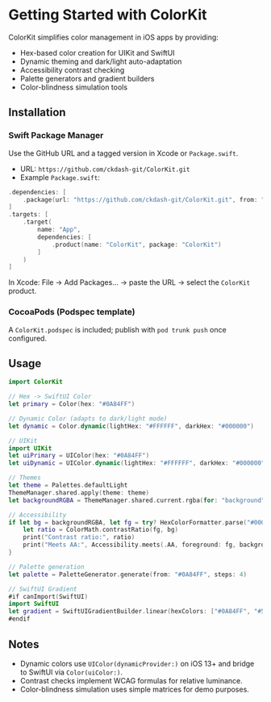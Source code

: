 # Getting Started with ColorKit

ColorKit simplifies color management in iOS apps by providing:
- Hex-based color creation for UIKit and SwiftUI
- Dynamic theming and dark/light auto-adaptation
- Accessibility contrast checking
- Palette generators and gradient builders
- Color-blindness simulation tools

## Installation

### Swift Package Manager
Use the GitHub URL and a tagged version in Xcode or `Package.swift`.

- URL: `https://github.com/ckdash-git/ColorKit.git`
- Example `Package.swift`:

```swift
.dependencies: [
    .package(url: "https://github.com/ckdash-git/ColorKit.git", from: "0.1.0")
]
.targets: [
    .target(
        name: "App",
        dependencies: [
            .product(name: "ColorKit", package: "ColorKit")
        ]
    )
]
```

In Xcode: File → Add Packages… → paste the URL → select the `ColorKit` product.

### CocoaPods (Podspec template)
A `ColorKit.podspec` is included; publish with `pod trunk push` once configured.

## Usage

```swift
import ColorKit

// Hex -> SwiftUI Color
let primary = Color(hex: "#0A84FF")

// Dynamic Color (adapts to dark/light mode)
let dynamic = Color.dynamic(lightHex: "#FFFFFF", darkHex: "#000000")

// UIKit
import UIKit
let uiPrimary = UIColor(hex: "#0A84FF")
let uiDynamic = UIColor.dynamic(lightHex: "#FFFFFF", darkHex: "#000000")

// Themes
let theme = Palettes.defaultLight
ThemeManager.shared.apply(theme: theme)
let backgroundRGBA = ThemeManager.shared.current.rgba(for: "background")

// Accessibility
if let bg = backgroundRGBA, let fg = try? HexColorFormatter.parse("#000000") {
    let ratio = ColorMath.contrastRatio(fg, bg)
    print("Contrast ratio:", ratio)
    print("Meets AA:", Accessibility.meets(.AA, foreground: fg, background: bg))
}

// Palette generation
let palette = PaletteGenerator.generate(from: "#0A84FF", steps: 4)

// SwiftUI Gradient
#if canImport(SwiftUI)
import SwiftUI
let gradient = SwiftUIGradientBuilder.linear(hexColors: ["#0A84FF", "#5E5CE6"]) 
#endif
```

## Notes
- Dynamic colors use `UIColor(dynamicProvider:)` on iOS 13+ and bridge to SwiftUI via `Color(uiColor:)`.
- Contrast checks implement WCAG formulas for relative luminance.
- Color-blindness simulation uses simple matrices for demo purposes.